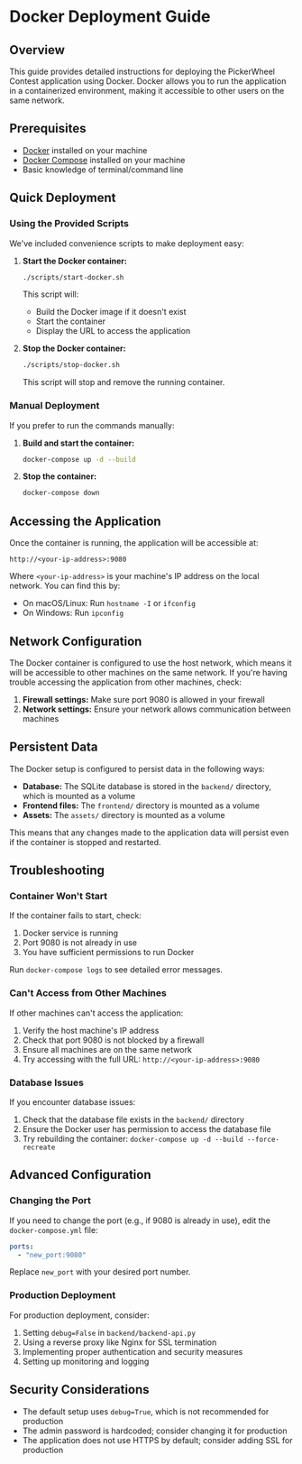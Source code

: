 # Docker Deployment Guide

## Overview
This guide provides detailed instructions for deploying the PickerWheel Contest application using Docker. Docker allows you to run the application in a containerized environment, making it accessible to other users on the same network.

## Prerequisites
- [Docker](https://www.docker.com/products/docker-desktop) installed on your machine
- [Docker Compose](https://docs.docker.com/compose/install/) installed on your machine
- Basic knowledge of terminal/command line

## Quick Deployment

### Using the Provided Scripts
We've included convenience scripts to make deployment easy:

1. **Start the Docker container:**
   ```bash
   ./scripts/start-docker.sh
   ```
   This script will:
   - Build the Docker image if it doesn't exist
   - Start the container
   - Display the URL to access the application

2. **Stop the Docker container:**
   ```bash
   ./scripts/stop-docker.sh
   ```
   This script will stop and remove the running container.

### Manual Deployment
If you prefer to run the commands manually:

1. **Build and start the container:**
   ```bash
   docker-compose up -d --build
   ```

2. **Stop the container:**
   ```bash
   docker-compose down
   ```

## Accessing the Application
Once the container is running, the application will be accessible at:
```
http://<your-ip-address>:9080
```

Where `<your-ip-address>` is your machine's IP address on the local network. You can find this by:
- On macOS/Linux: Run `hostname -I` or `ifconfig`
- On Windows: Run `ipconfig`

## Network Configuration
The Docker container is configured to use the host network, which means it will be accessible to other machines on the same network. If you're having trouble accessing the application from other machines, check:

1. **Firewall settings:** Make sure port 9080 is allowed in your firewall
2. **Network settings:** Ensure your network allows communication between machines

## Persistent Data
The Docker setup is configured to persist data in the following ways:

- **Database:** The SQLite database is stored in the `backend/` directory, which is mounted as a volume
- **Frontend files:** The `frontend/` directory is mounted as a volume
- **Assets:** The `assets/` directory is mounted as a volume

This means that any changes made to the application data will persist even if the container is stopped and restarted.

## Troubleshooting

### Container Won't Start
If the container fails to start, check:
1. Docker service is running
2. Port 9080 is not already in use
3. You have sufficient permissions to run Docker

Run `docker-compose logs` to see detailed error messages.

### Can't Access from Other Machines
If other machines can't access the application:
1. Verify the host machine's IP address
2. Check that port 9080 is not blocked by a firewall
3. Ensure all machines are on the same network
4. Try accessing with the full URL: `http://<your-ip-address>:9080`

### Database Issues
If you encounter database issues:
1. Check that the database file exists in the `backend/` directory
2. Ensure the Docker user has permission to access the database file
3. Try rebuilding the container: `docker-compose up -d --build --force-recreate`

## Advanced Configuration

### Changing the Port
If you need to change the port (e.g., if 9080 is already in use), edit the `docker-compose.yml` file:
```yaml
ports:
  - "new_port:9080"
```
Replace `new_port` with your desired port number.

### Production Deployment
For production deployment, consider:
1. Setting `debug=False` in `backend/backend-api.py`
2. Using a reverse proxy like Nginx for SSL termination
3. Implementing proper authentication and security measures
4. Setting up monitoring and logging

## Security Considerations
- The default setup uses `debug=True`, which is not recommended for production
- The admin password is hardcoded; consider changing it for production
- The application does not use HTTPS by default; consider adding SSL for production
